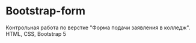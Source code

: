 # Bootstrap-form
Контрольная работа по верстке "Форма подачи заявления в колледж". HTML, CSS, Bootstrap 5
